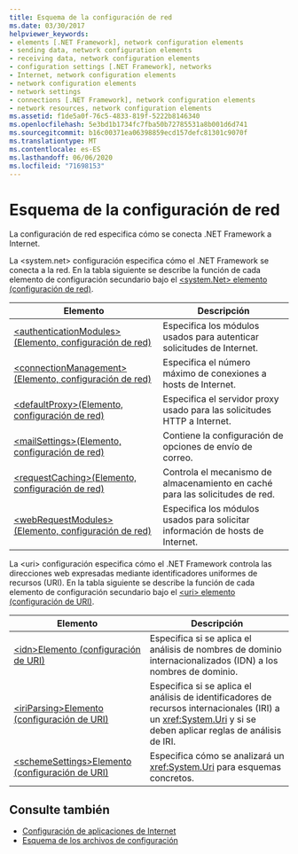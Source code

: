 ```yaml
---
title: Esquema de la configuración de red
ms.date: 03/30/2017
helpviewer_keywords:
- elements [.NET Framework], network configuration elements
- sending data, network configuration elements
- receiving data, network configuration elements
- configuration settings [.NET Framework], networks
- Internet, network configuration elements
- network configuration elements
- network settings
- connections [.NET Framework], network configuration elements
- network resources, network configuration elements
ms.assetid: f1de5a0f-76c5-4833-819f-5222b8146340
ms.openlocfilehash: 5e3bd1b1734fc7fba50b72785531a8b001d6d741
ms.sourcegitcommit: b16c00371ea06398859ecd157defc81301c9070f
ms.translationtype: MT
ms.contentlocale: es-ES
ms.lasthandoff: 06/06/2020
ms.locfileid: "71698153"
---
```

# <a name="network-settings-schema"></a>Esquema de la configuración de red
La configuración de red especifica cómo se conecta .NET Framework a Internet.

La \<system.net> configuración especifica cómo el .NET Framework se conecta a la red. En la tabla siguiente se describe la función de cada elemento de configuración secundario bajo el [ \<system.Net> elemento (configuración de red)](system-net-element-network-settings.md).  
  
|Elemento|Descripción|  
|-------------|-----------------|  
|[\<authenticationModules>(Elemento, configuración de red)](authenticationmodules-element-network-settings.md)|Especifica los módulos usados para autenticar solicitudes de Internet.|  
|[\<connectionManagement>(Elemento, configuración de red)](connectionmanagement-element-network-settings.md)|Especifica el número máximo de conexiones a hosts de Internet.|  
|[\<defaultProxy>(Elemento, configuración de red)](defaultproxy-element-network-settings.md)|Especifica el servidor proxy usado para las solicitudes HTTP a Internet.|  
|[\<mailSettings>(Elemento, configuración de red)](mailsettings-element-network-settings.md)|Contiene la configuración de opciones de envío de correo.|  
|[\<requestCaching>(Elemento, configuración de red)](requestcaching-element-network-settings.md)|Controla el mecanismo de almacenamiento en caché para las solicitudes de red.|  
|[\<webRequestModules>(Elemento, configuración de red)](webrequestmodules-element-network-settings.md)|Especifica los módulos usados para solicitar información de hosts de Internet.|  
  
La \<uri> configuración especifica cómo el .NET Framework controla las direcciones web expresadas mediante identificadores uniformes de recursos (URI). En la tabla siguiente se describe la función de cada elemento de configuración secundario bajo el [ \<uri> elemento (configuración de URI)](uri-element-uri-settings.md).  
  
|Elemento|Descripción|  
|-------------|-----------------|  
|[\<idn>Elemento (configuración de URI)](idn-element-uri-settings.md)|Especifica si se aplica el análisis de nombres de dominio internacionalizados (IDN) a los nombres de dominio.|  
|[\<iriParsing>Elemento (configuración de URI)](iriparsing-element-uri-settings.md)|Especifica si se aplica el análisis de identificadores de recursos internacionales (IRI) a un <xref:System.Uri> y si se deben aplicar reglas de análisis de IRI.|  
|[\<schemeSettings>Elemento (configuración de URI)](schemesettings-element-uri-settings.md)|Especifica cómo se analizará un <xref:System.Uri> para esquemas concretos.|  
  
## <a name="see-also"></a>Consulte también

- [Configuración de aplicaciones de Internet](../../../network-programming/configuring-internet-applications.md)
- [Esquema de los archivos de configuración](../index.md)

